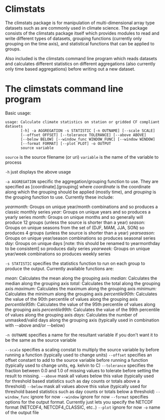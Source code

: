 # Climstats
The climstats package is for manipulation of multi-dimensional array type datasets such as are commonly used in climate science.  The package
consists of the climstats package itself which provides modules to read and write different types of datasets, grouping functions (currently only grouping
on the time axis), and statistical functions that can be applied to groups.

Also included is the climstats command line program which reads datasets and calculates different statistics on different aggregations (also currently only time based aggregations) before writing out a new dataset.

# The climstats command line program

Basic usage:

```
usage: Calculate climate statistics on station or gridded CF compliant datasets
       [-h] -a AGGREGATION -s STATISTIC [-n OUTNAME] [--scale SCALE]
       [--offset OFFSET] [--tolerance TOLERANCE] [--above ABOVE]
       [--below BELOW] [--window_func WINDOW_FUNC] [--window WINDOW]
       [--format FORMAT] [--plot PLOT] -o OUTPUT
       source variable
```
`source` is the source filename (or uri)
`variable` is the name of the variable to process

`-h` just displays the above usage

`-a AGGREGATION` specific the aggregation/grouping function to use.  They are specified as [coordinate].[grouping] where *coordinate* is the coordinate along which the grouping should be applied (mostly time), and *grouping* is the grouping function to use.  Currently these include:

*yearmonth:* Groups on unique year/month combinations and so produces a classic monthly series
*year:* Groups on unique years and so produces a yearly series
*month:* Groups on unique months and so generally will produce 12 groups (unless the source is shorter than a year)
*season:* Groups on unique seasons from the set of (DJF, MAM, JJA, SON) so produces 4 groups (unless the source is shorter than a year)
*yearseason:* Groups on unique year/season combinations so produces seasonal series
*day:* Groups on unique days [note: this should be renamed to yearmonthday to be consistent] so produces daily series
*yearweek:* Groups on unique year/week combinations so produces weekly series

`-s STATISTIC` specifies the statistics function to run on each group to produce the output.  Currently available functions are:

*mean:* Calculates the mean along the grouping axis
*median:* Calculates the median along the grouping axis
*total:* Calculates the total along the grouping axis
*maximum:* Calculates the maximum along the grouping axis
*minimum:* Calculates the minimum along the grouping axis
*percentile90th:* Calculates the value of the 90th percentile of values along the grouping axis
*percentile95th:* Calculates the value of the 95th percentile of values along the grouping axis
*percentile99th:* Calculates the value of the 99th percentile of values along the grouping axis
*days:* Calculates the number of unmasked/valid days along the grouping axis (typically used in combination with --above and/or --below)

`-n OUTNAME` specifies a name for the resultant variable if you don't want it to be the same as the source variable

`--scale` specifies a scaling constat to multiply the source variable by before running a function (typically used to change units)
`--offset` specifies an offset constant to add to the source variable before running a function (typically used to change units, eg. kelvin to C)
`--tolerance` specifies the fraction between 0.0 and 1.0 of missing values to tolerate before setting the result to missing.
`--above` mask all values below this value (typically used for threshold based statistics such as day counts or totals above a threshold)
`--below` mask all values above this value (typically used for threshold based statistics such as day counts or totals below a threshold)
`--window_func` ignore for now
`--window` ignore for now
`--format` specifies options for the output format.  Currently just lets you specify the NETCDF format (NETCDF4, NETCDF4_CLASSIC, etc..)
`--plot` ignore for now
`-o` name of the output file

 











